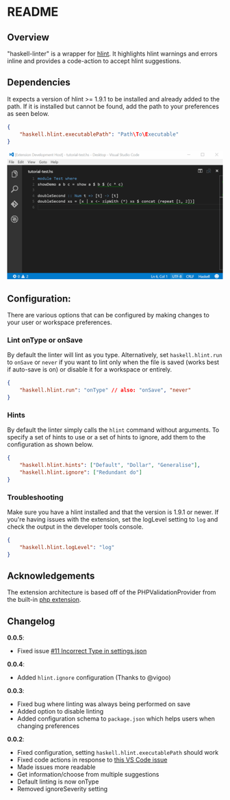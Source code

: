 # README
## Overview
"haskell-linter" is a wrapper for [hlint](http://community.haskell.org/~ndm/hlint/). It highlights hlint warnings and errors inline and provides a code-action to accept hlint suggestions.

## Dependencies
It expects a version of hlint >= 1.9.1 to be installed and already added to the path. If it is installed but cannot be found, add the path to your preferences as seen below.

```json
{
	"haskell.hlint.executablePath": "Path\To\Executable"
}
```

![IDE](images/preview.gif)

## Configuration:
There are various options that can be configured by making changes to your user or workspace preferences.

### Lint onType or onSave
By default the linter will lint as you type. Alternatively, set `haskell.hlint.run` to `onSave` or `never` if you want to lint only when the file is saved (works best if auto-save is on) or disable it for a workspace or entirely. 

```json
{
	"haskell.hlint.run": "onType" // also: "onSave", "never"
}
```

### Hints
By default the linter simply calls the `hlint` command without arguments. To specify a set of hints to use or a set of hints to ignore, add them to the configuration as shown below. 
 
```json
{
	"haskell.hlint.hints": ["Default", "Dollar", "Generalise"],
    "haskell.hlint.ignore": ["Redundant do"]
}
```

### Troubleshooting
Make sure you have a hlint installed and that the version is 1.9.1 or newer. If you're having issues with the extension, set the logLevel setting to `log` and check the output in the developer tools console.

```json
{
    "haskell.hlint.logLevel": "log"
}
```

## Acknowledgements
The extension architecture is based off of the PHPValidationProvider from the built-in [php extension](https://github.com/Microsoft/vscode/tree/master/extensions/php).


## Changelog
__0.0.5__:
- Fixed issue [#11 Incorrect Type in settings.json](https://github.com/hoovercj/vscode-haskell-linter/issues/11)

__0.0.4__:
- Added `hlint.ignore` configuration (Thanks to @vigoo) 

__0.0.3__:
- Fixed bug where linting was always being performed on save
- Added option to disable linting
- Added configuration schema to `package.json` which helps users when changing preferences

__0.0.2__:
- Fixed configuration, setting `haskell.hlint.executablePath` should work
- Fixed code actions in response to [this VS Code issue](https://github.com/Microsoft/vscode/issues/1698)
- Made issues more readable
- Get information/choose from multiple suggestions
- Default linting is now onType
- Removed ignoreSeverity setting